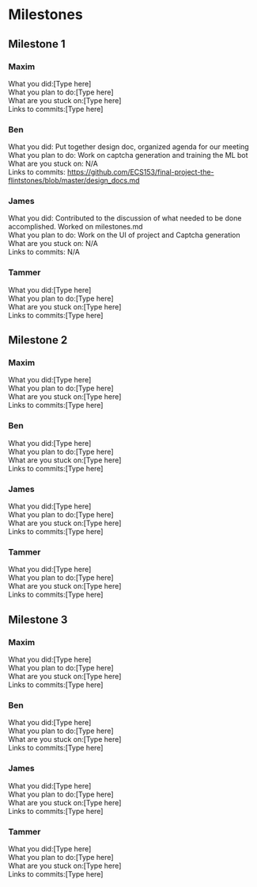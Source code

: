 # Milestones

## Milestone 1

### Maxim
What you did:[Type here]\
What you plan to do:[Type here]\
What are you stuck on:[Type here]\
Links to commits:[Type here]

### Ben
What you did: Put together design doc, organized agenda for our meeting\
What you plan to do: Work on captcha generation and training the ML bot\
What are you stuck on: N/A\
Links to commits: https://github.com/ECS153/final-project-the-flintstones/blob/master/design_docs.md

### James
What you did: Contributed to the discussion of what needed to be done accomplished. Worked on milestones.md\
What you plan to do: Work on the UI of project and Captcha generation\
What are you stuck on: N/A\
Links to commits: N/A

### Tammer
What you did:[Type here]\
What you plan to do:[Type here]\
What are you stuck on:[Type here]\
Links to commits:[Type here]

## Milestone 2

### Maxim
What you did:[Type here]\
What you plan to do:[Type here]\
What are you stuck on:[Type here]\
Links to commits:[Type here]

### Ben
What you did:[Type here]\
What you plan to do:[Type here]\
What are you stuck on:[Type here]\
Links to commits:[Type here]

### James
What you did:[Type here]\
What you plan to do:[Type here]\
What are you stuck on:[Type here]\
Links to commits:[Type here]

### Tammer
What you did:[Type here]\
What you plan to do:[Type here]\
What are you stuck on:[Type here]\
Links to commits:[Type here]

## Milestone 3

### Maxim
What you did:[Type here]\
What you plan to do:[Type here]\
What are you stuck on:[Type here]\
Links to commits:[Type here]

### Ben
What you did:[Type here]\
What you plan to do:[Type here]\
What are you stuck on:[Type here]\
Links to commits:[Type here]

### James
What you did:[Type here]\
What you plan to do:[Type here]\
What are you stuck on:[Type here]\
Links to commits:[Type here]

### Tammer
What you did:[Type here]\
What you plan to do:[Type here]\
What are you stuck on:[Type here]\
Links to commits:[Type here]

